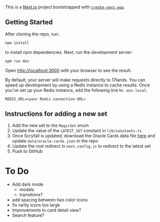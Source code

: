 This is a [Next.js](https://nextjs.org/) project bootstrapped with [`create-next-app`](https://github.com/vercel/next.js/tree/canary/packages/create-next-app).

## Getting Started

After cloning the repo, run:

```bash
npm install
```

to install npm dependencies. Next, run the development server:

```bash
npm run dev
```

Open [http://localhost:3000](http://localhost:3000) with your browser to see the result.

By default, your server will make requests directly to 17lands. You can speed up development by using a Redis instance to cache results. Once you've set up your Redis instance, add the following line to `.env.local`:

```
REDIS_URL=<your Redis connection URL>
```

## Instructions for adding a new set

1. Add the new set to the `MagicSet` enum
2. Update the value of the `LATEST_SET` constant in `lib/constants.ts`
3. Once Scryfall is updated, download the Oracle Cards data file [here](https://scryfall.com/docs/api/bulk-data) and update `data/oracle-cards.json` in the repo
4. Update the root redirect in `next.config.js` to redirect to the latest set
5. Push to GitHub

# To Do

- Add dark mode
  - modals
  - transitions?
- add spacing between two color icons
- fix rarity icons too large
- Improvements to card detail view?
- Search feature?

